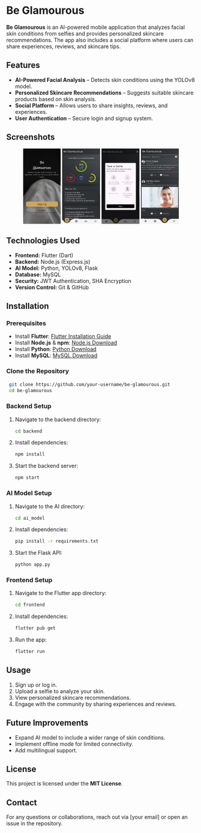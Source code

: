 # Be Glamourous

**Be Glamourous** is an AI-powered mobile application that analyzes facial skin conditions from selfies and provides personalized skincare recommendations. The app also includes a social platform where users can share experiences, reviews, and skincare tips.

## Features
- **AI-Powered Facial Analysis** – Detects skin conditions using the YOLOv8 model.
- **Personalized Skincare Recommendations** – Suggests suitable skincare products based on skin analysis.
- **Social Platform** – Allows users to share insights, reviews, and experiences.
- **User Authentication** – Secure login and signup system.

## Screenshots

<p align="center">
  <img src="screenshots/landing.jpg" width="20%"/>
  <img src="screenshots/home.jpg" width="20%"/>
 <img src="screenshots/analyze.jpg" width="20%"/>
  <img src="screenshots/social.jpg" width="20%"/>
</p>

## Technologies Used
- **Frontend:** Flutter (Dart)
- **Backend:** Node.js (Express.js)
- **AI Model:** Python, YOLOv8, Flask
- **Database:** MySQL
- **Security:** JWT Authentication, SHA Encryption
- **Version Control:** Git & GitHub

## Installation
### Prerequisites
- Install **Flutter**: [Flutter Installation Guide](https://flutter.dev/docs/get-started/install)
- Install **Node.js** & **npm**: [Node.js Download](https://nodejs.org/)
- Install **Python**: [Python Download](https://www.python.org/downloads/)
- Install **MySQL**: [MySQL Download](https://www.mysql.com/downloads/)

### Clone the Repository
```bash
 git clone https://github.com/your-username/be-glamourous.git
 cd be-glamourous
```

### Backend Setup
1. Navigate to the backend directory:
   ```bash
   cd backend
   ```
2. Install dependencies:
   ```bash
   npm install
   ```
3. Start the backend server:
   ```bash
   npm start
   ```

### AI Model Setup
1. Navigate to the AI directory:
   ```bash
   cd ai_model
   ```
2. Install dependencies:
   ```bash
   pip install -r requirements.txt
   ```
3. Start the Flask API:
   ```bash
   python app.py
   ```

### Frontend Setup
1. Navigate to the Flutter app directory:
   ```bash
   cd frontend
   ```
2. Install dependencies:
   ```bash
   flutter pub get
   ```
3. Run the app:
   ```bash
   flutter run
   ```

## Usage
1. Sign up or log in.
2. Upload a selfie to analyze your skin.
3. View personalized skincare recommendations.
4. Engage with the community by sharing experiences and reviews.

## Future Improvements
- Expand AI model to include a wider range of skin conditions.
- Implement offline mode for limited connectivity.
- Add multilingual support.

## License
This project is licensed under the **MIT License**.

## Contact
For any questions or collaborations, reach out via [your email] or open an issue in the repository.
